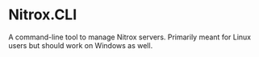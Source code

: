 # Nitrox.CLI
A command-line tool to manage Nitrox servers. Primarily meant for Linux users but should work on Windows as well. 
